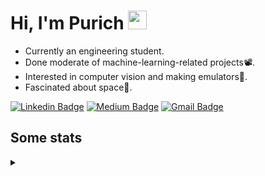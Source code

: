 <h1 align="left">Hi, I'm Purich
<img src="https://media.giphy.com/media/hvRJCLFzcasrR4ia7z/giphy.gif" width="30px"/></h1>

* Currently an engineering student.
* Done moderate of machine-learning-related projects:film_projector:.
* Interested in computer vision and making emulators:space_invader:.
* Fascinated about space:milky_way:.

[![Linkedin Badge](https://img.shields.io/badge/-Purich-blue?style=flat-square&logo=Linkedin&logoColor=white&link=https://www.linkedin.com/in/purich-siritip-16b3b3255/)](https://www.linkedin.com/in/purich-siritip-16b3b3255) [![Medium Badge](https://img.shields.io/badge/-@purich-gray?style=flat-square&labelColor=000000&logo=Medium&link=https://medium.com/@phuritsiritip)](https://medium.com/@phuritsiritip)
[![Gmail Badge](https://img.shields.io/badge/-mark.phurit@gmail.com-c14438?style=flat-square&logo=Gmail&logoColor=white&link=mailto:mark.phurit@gmail.com)](mailto:mark.phurit@gmail.com)

## Some stats

<details>
  <summary></summary>
  
  <!--START_SECTION:waka-->
**I'm an Early 🐤** 

```text
🌞 Morning                199 commits         ████████░░░░░░░░░░░░░░░░░   30.06 % 
🌆 Daytime                206 commits         ████████░░░░░░░░░░░░░░░░░   31.12 % 
🌃 Evening                213 commits         ████████░░░░░░░░░░░░░░░░░   32.18 % 
🌙 Night                  44 commits          ██░░░░░░░░░░░░░░░░░░░░░░░   06.65 % 
```


📊 **This Week I Spent My Time On** 

```text
💬 Programming Languages: 
Python                   5 hrs 2 mins        ████████████████████████░   97.24 % 
Text                     3 mins              ░░░░░░░░░░░░░░░░░░░░░░░░░   01.28 % 
C++                      3 mins              ░░░░░░░░░░░░░░░░░░░░░░░░░   01.06 % 
Git Config               1 min               ░░░░░░░░░░░░░░░░░░░░░░░░░   00.40 % 
Markdown                 0 secs              ░░░░░░░░░░░░░░░░░░░░░░░░░   00.02 % 

🐱‍💻 Projects: 
Computer Programming     4 hrs 25 mins       █████████████████████░░░░   85.24 % 
Ped4You-CrossRecognition 42 mins             ███░░░░░░░░░░░░░░░░░░░░░░   13.71 % 
Unknown Project          3 mins              ░░░░░░░░░░░░░░░░░░░░░░░░░   01.06 % 
```


<!--END_SECTION:waka-->

  <!--START_SECTION:waka-simple-->

```text
From: 19 January 2023 - To: 23 April 2023

Total Time: 32 hrs 55 mins

Python       29 hrs 2 mins   ██████████████████████░░░   88.21 %
C++          1 hr 41 mins    █▒░░░░░░░░░░░░░░░░░░░░░░░   05.15 %
YAML         50 mins         ▓░░░░░░░░░░░░░░░░░░░░░░░░   02.57 %
Markdown     32 mins         ▒░░░░░░░░░░░░░░░░░░░░░░░░   01.66 %
Git Config   9 mins          ░░░░░░░░░░░░░░░░░░░░░░░░░   00.49 %
Text         9 mins          ░░░░░░░░░░░░░░░░░░░░░░░░░   00.46 %
```

<!--END_SECTION:waka-simple-->

  <!--![Anurag's GitHub stats](https://github-readme-stats.vercel.app/api?username=vikimark&show_icons=true&theme=gruvbox_light)-->
  
</details>

<!--
**vikimark/vikimark** is a ✨ _special_ ✨ repository because its `README.md` (this file) appears on your GitHub profile.

Here are some ideas to get you started:

- 🔭 I’m currently working on ...
- 🌱 I’m currently learning ...
- 👯 I’m looking to collaborate on ...
- 🤔 I’m looking for help with ...
- 💬 Ask me about ...
- 📫 How to reach me: ...
- 😄 Pronouns: ...
- ⚡ Fun fact: ...
-->
